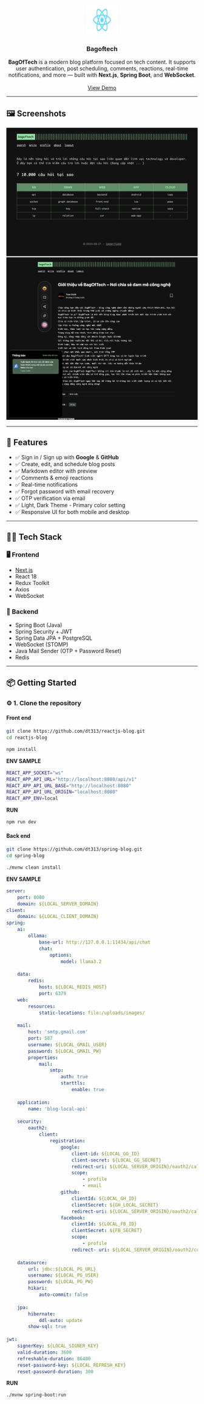 <br />

<div align="center">
  <a href="https://github.com/dt313/nextjs-retro-chat-app.git">
    <img src="./preview/logo.svg" alt="Logo" width="80" height="80">
  </a>

<h3 align="center">Bagoftech</h3>

  <p align="center">
    <strong>BagOfTech</strong> is a modern blog platform focused on tech content.  
    It supports user authentication, post scheduling, comments, reactions, real-time notifications, and more — built with <strong>Next.js</strong>, <strong>Spring Boot</strong>, and <strong>WebSocket</strong>.
    <br />
    <br />
    <a href="https://bagoftech.vercel.app/">View Demo</a>
  </p>
</div>

---

## 🖼️ Screenshots

![UI](./preview/ui.png)
![Blog-UI](./preview/ui2.png)

---

## 🚀 Features

-   ✅ Sign in / Sign up with **Google** & **GitHub**
-   ✅ Create, edit, and schedule blog posts
-   ✅ Markdown editor with preview
-   ✅ Comments & emoji reactions
-   ✅ Real-time notifications
-   ✅ Forgot password with email recovery
-   ✅ OTP verification via email
-   ✅ Light, Dark Theme - Primary color setting
-   ✅ Responsive UI for both mobile and desktop

---

## 🧑‍💻 Tech Stack

### 🖥️ Frontend

-   [Next.js](https://nextjs.org/)
-   React 18
-   Redux Toolkit
-   Axios
-   WebSocket

### 🔧 Backend

-   Spring Boot (Java)
-   Spring Security + JWT
-   Spring Data JPA + PostgreSQL
-   WebSocket (STOMP)
-   Java Mail Sender (OTP + Password Reset)
-   Redis

---

## 📦 Getting Started

### ⚙️ 1. Clone the repository

#### Front end

```bash
git clone https://github.com/dt313/reactjs-blog.git
cd reactjs-blog
```

```bash
npm install
```

**ENV SAMPLE**

```bash
REACT_APP_SOCKET="ws"
REACT_APP_API_URL="http://localhost:8080/api/v1"
REACT_APP_API_URL_BASE="http://localhost:8080"
REACT_APP_API_URL_ORIGIN="localhost:8080"
REACT_APP_ENV=local
```

**RUN**

```bash
npm run dev
```

#### Back end

```bash
git clone https://github.com/dt313/spring-blog.git
cd spring-blog
```

```bash
./mvnw clean install
```

**ENV SAMPLE**

```yml
server:
    port: 8080
    domain: ${LOCAL_SERVER_DOMAIN}
client:
    domain: ${LOCAL_CLIENT_DOMAIN}
spring:
    ai:
        ollama:
            base-url: http://127.0.0.1:11434/api/chat
            chat:
                options:
                    model: llama3.2

    data:
        redis:
            host: ${LOCAL_REDIS_HOST}
            port: 6379
    web:
        resources:
            static-locations: file:/uploads/images/

    mail:
        host: 'smtp.gmail.com'
        port: 587
        username: ${LOCAL_GMAIL_USER}
        password: ${LOCAL_GMAIL_PW}
        properties:
            mail:
                smtp:
                    auth: true
                    starttls:
                        enable: true

    application:
        name: 'blog-local-api'

    security:
        oauth2:
            client:
                registration:
                    google:
                        client-id: ${LOCAL_GG_ID}
                        client-secret: ${LOCAL_GG_SECRET}
                        redirect-uri: ${LOCAL_SERVER_ORIGIN}/oauth2/callback/google
                        scope:
                            - profile
                            - email
                    github:
                        clientId: ${LOCAL_GH_ID}
                        clientSecret: ${GH_LOCAL_SECRET}
                        redirect-uri: ${LOCAL_SERVER_ORIGIN}/oauth2/callback/github"
                    facebook:
                        clientId: ${LOCAL_FB_ID}
                        clientSecret: ${FB_SECRET}
                        scope:
                            - profile
                        redirect- uri: ${LOCAL_SERVER_ORIGIN}/oauth2/code/facebook"

    datasource:
        url: jdbc:${LOCAL_PG_URL}
        username: ${LOCAL_PG_USER}
        password: ${LOCAL_PG_PW}
        hikari:
            auto-commit: false

    jpa:
        hibernate:
            ddl-auto: update
        show-sql: true

jwt:
    signerKey: ${LOCAL_SIGNER_KEY}
    valid-duration: 3600
    refreshable-duration: 86400
    reset-password-key: ${LOCAL_REFRESH_KEY}
    reset-password-duration: 300
```

**RUN**

```bash
./mvnw spring-boot:run

```

